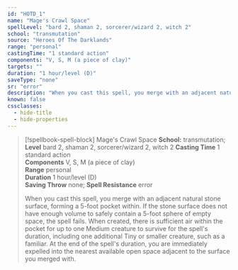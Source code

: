 ```yaml
---
id: "HOTD_1"
name: "Mage's Crawl Space"
spellLevel: "bard 2, shaman 2, sorcerer/wizard 2, witch 2"
school: "transmutation"
source: "Heroes Of The Darklands"
range: "personal"
castingTime: "1 standard action"
components: "V, S, M (a piece of clay)"
targets: ""
duration: "1 hour/level (D)"
saveType: "none"
sr: "error"
description: "When you cast this spell, you merge with an adjacent natural stone surface, forming a 5-foot pocket within. If the stone surface does not have enough volume to safely contain a 5-foot sphere of empty space, the spell fails. When created, there is sufficient air within the pocket for up to one Medium creature to survive for the spell's duration, including one additional Tiny or smaller creature, such as a familiar. At the end of the spell's duration, you are immediately expelled into the nearest available open space adjacent to the surface you merged with."
known: false
cssclasses:
  - hide-title
  - hide-properties
---
```


> [!spellbook-spell-block] Mage's Crawl Space
> **School:** transmutation; **Level** bard 2, shaman 2, sorcerer/wizard 2, witch 2
> **Casting Time** 1 standard action  
> **Components** V, S, M (a piece of clay)  
> **Range** personal  
> **Duration** 1 hour/level (D)  
> **Saving Throw** none; **Spell Resistance** error
> 
> When you cast this spell, you merge with an adjacent natural stone surface, forming a 5-foot pocket within. If the stone surface does not have enough volume to safely contain a 5-foot sphere of empty space, the spell fails. When created, there is sufficient air within the pocket for up to one Medium creature to survive for the spell's duration, including one additional Tiny or smaller creature, such as a familiar. At the end of the spell's duration, you are immediately expelled into the nearest available open space adjacent to the surface you merged with.